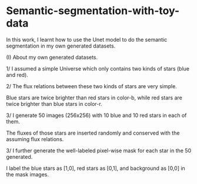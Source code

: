 # Semantic-segmentation-with-toy-data
In this work, I learnt how to use the Unet model to do the semantic segmentation in my own generated datasets. 

(I) About my own generated datasets.

1/ I assumed a simple Universe which only contains two kinds of stars (blue and red). 

2/ The flux relations between these two kinds of stars are very simple.

Blue stars are twice brighter than red stars in color-b, while red stars are twice brighter than blue stars in color-r. 

3/ I generate 50 images (256x256) with 10 blue and 10 red stars in each of them. 

The fluxes of those stars are inserted randomly and conserved with the assuming flux relations.

3/ I further generate the well-labeled pixel-wise mask for each star in the 50 generated. 

I label the blue stars as [1,0], red stars as [0,1], and background as [0,0] in the mask images. 


